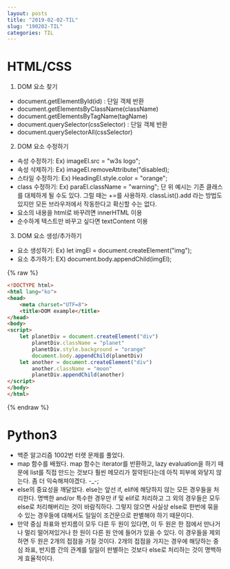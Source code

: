 ```yaml
---
layout: posts
title: "2019-02-02-TIL"
slug: "190202-TIL"
categories: TIL
---
```


# HTML/CSS

1. DOM 요소 찾기 

* document.getElementById(id) : 단일 객체 반환
* document.getElementsByClassName(className)
* document.getElementsByTagName(tagName)
* document.querySelector(cssSelector) : 단일 객체 반환
* document.querySelectorAll(cssSelector)

2. DOM 요소 수정하기

* 속성 수정하기: Ex) imageEl.src = "w3s logo";
* 속성 삭제하기: Ex) imageEl.removeAttribute("disabled);
* 스타일 수정하기: Ex) HeadingEl.style.color = "orange";
* class 수정하기: Ex) paraEl.className = "warning";
단 위 예시는 기존 클래스를 대체하게 될 수도 있다. 그럴 때는 +=를 사용하자.
classList().add 라는 방법도 있지만 모든 브라우저에서 작동한다고 확신할 수는 없다.
* 요소의 내용을 html로 바꾸려면 innerHTML 이용
* 순수하게 텍스트만 바꾸고 싶다면 textContent 이용

3. DOM 요소 생성/추가하기

* 요소 생성하기: Ex) let imgEl = document.createElement("img");
* 요소 추가하기: EX) document.body.appendChild(imgEl);

{% raw %}
```html
<!DOCTYPE html>
<html lang="ko">
<head>
    <meta charset="UTF=8">
    <title>DOM example</title>
</head>
<body>
<script>
    let planetDiv = document.createElement("div")
        planetDiv.className = "planet"
        planetDiv.style.background = "orange"
        document.body.appendChild(planetDiv)
    let another = document.createElement("div")
        another.className = "moon"
        planetDiv.appendChild(another)
</script>
</body>
</html>
```
{% endraw %}

# Python3

* 백준 알고리즘 1002번 터렛 문제를 풀었다. 
* map 함수를 배웠다. map 함수는 iterator를 반환하고, lazy evaluation을 하기 때문에 list를 직접 만드는 것보다 훨씬 메모리가 절약된다는데 아직 피부에 와닿지 않는다. 좀 더 익숙해져야겠다. -_-;
* else의 중요성을 깨달았다. else는 앞선 if, elif에 해당하지 않는 모든 경우들을 처리한다. 명백한 and/or 특수한 경우만 if 및 elif로 처리하고 그 외의 경우들은 모두 else로 처리해버리는 것이 바람직하다. 그렇지 않으면 사실상 else로 한번에 묶을 수 있는 경우들에 대해서도 일일이 조건문으로 판별해야 하기 때문이다. 
* 만약 중심 좌표와 반지름이 모두 다른 두 원이 있다면, 이 두 원은 한 점에서 만나거나 멀리 떨어져있거나 한 원이 다른 원 안에 들어가 있을 수 있다. 이 경우들을 제외하면 두 원은 2개의 접점을 가질 것이다. 2개의 접점을 가지는 경우에 해당하는 중심 좌표, 반지름 간의 관계를 일일이 판별하는 것보다 else로 처리하는 것이 명백하게 효율적이다. 